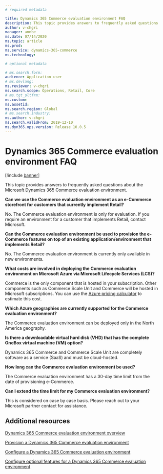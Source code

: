 ```yaml
---
# required metadata

title: Dynamics 365 Commerce evaluation environment FAQ
description: This topic provides answers to frequently asked questions about the Microsoft Dynamics 365 Commerce evaluation environment.
author: v-chgri
manager: annbe
ms.date: 07/14/2020
ms.topic: article
ms.prod: 
ms.service: dynamics-365-commerce
ms.technology: 

# optional metadata

# ms.search.form: 
audience: Application user
# ms.devlang: 
ms.reviewer: v-chgri
ms.search.scope: Operations, Retail, Core
# ms.tgt_pltfrm: 
ms.custom: 
ms.assetid: 
ms.search.region: Global
# ms.search.industry: 
ms.author: v-chgri
ms.search.validFrom: 2019-12-10
ms.dyn365.ops.version: Release 10.0.5
---
```


# Dynamics 365 Commerce evaluation environment FAQ

[!include [banner](includes/banner.md)]

This topic provides answers to frequently asked questions about the Microsoft Dynamics 365 Commerce evaluation environment.

**Can we use the Commerce evaluation environment as an e-Commerce storefront for customers that currently implement Retail?**

No. The Commerce evaluation environment is only for evaluation. If you require an environment for a customer that implements Retail, contact Microsoft.

**Can the Commerce evaluation environment be used to provision the e-Commerce features on top of an existing application/environment that implements Retail?**

No. The Commerce evaluation environment is currently only available in new environments.

**What costs are involved in deploying the Commerce evaluation environment on Microsoft Azure via Microsoft Lifecycle Services (LCS)?**

Commerce is the only component that is hosted in your subscription. Other components such as Commerce Scale Unit and Commerce will be hosted in Microsoft subscriptions. You can use the [Azure pricing calculator](https://azure.microsoft.com/pricing/calculator/) to estimate this cost.

**Which Azure geographies are currently supported for the Commerce evaluation environment?**

The Commerce evaluation environment can be deployed only in the North America geography.

**Is there a downloadable virtual hard disk (VHD) that has the complete OneBox virtual machine (VM) option?**

Dynamics 365 Commerce and Commerce Scale Unit are completely software as a service (SaaS) and must be cloud-hosted.

**How long can the Commerce evaluation environment be used?**

The Commerce evaluation environment has a 30-day time limit from the date of provisioning e-Commerce.

**Can I extend the time limit for my Commerce evaluation environment?**

This is considered on case by case basis. Please reach out to your Microsoft partner contact for assistance.

## Additional resources

[Dynamics 365 Commerce evaluation environment overview](cpe-overview.md)

[Provision a Dynamics 365 Commerce evaluation environment](provisioning-guide.md)

[Configure a Dynamics 365 Commerce evaluation environment](cpe-post-provisioning.md)

[Configure optional features for a Dynamics 365 Commerce evaluation environment](cpe-optional-features.md)
